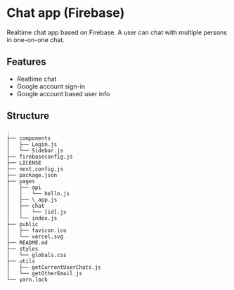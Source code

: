 # Chat app (Firebase)

Realtime chat app based on Firebase. A user can chat with multiple persons in one-on-one chat.

## Features

- Realtime chat
- Google account sign-in
- Google account based user info

## Structure
```
.
├── components
│   ├── Login.js
│   └── Sidebar.js
├── firebaseconfig.js
├── LICENSE
├── next.config.js
├── package.json
├── pages
│   ├── api
│   │   └── hello.js
│   ├── \_app.js
│   ├── chat
│   │   └── [id].js
│   └── index.js
├── public
│   ├── favicon.ico
│   └── vercel.svg
├── README.md
├── styles
│   └── globals.css
├── utils
│   ├── getCurrentUserChats.js
│   └── getOtherEmail.js
└── yarn.lock
```

